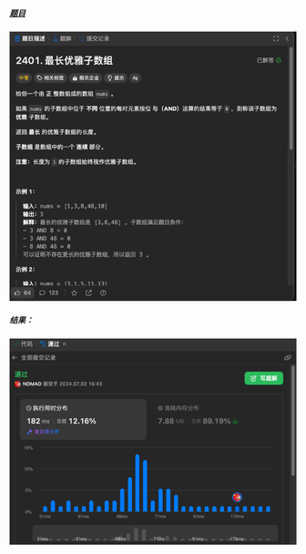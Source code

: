##### [题目](https://leetcode.cn/problems/longest-nice-subarray/description/)
![pic](img.png)
##### 结果：
![pic](result.png)